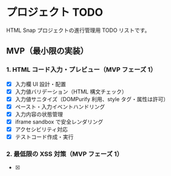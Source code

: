 # プロジェクト TODO

HTML Snap プロジェクトの進行管理用 TODO リストです。

## MVP（最小限の実装）

### 1. HTML コード入力・プレビュー（MVP フェーズ 1）

- [x] 入力欄 UI 設計・配置
- [x] 入力値バリデーション（HTML 構文チェック）
- [x] 入力値サニタイズ（DOMPurify 利用、style タグ・属性は許可）
- [x] ペースト・入力イベントハンドリング
- [x] 入力内容の状態管理
- [x] iframe sandbox で安全レンダリング
- [x] アクセシビリティ対応
- [x] テストコード作成・実行

### 2. 最低限の XSS 対策（MVP フェーズ 1）

- [x] <script>タグ・イベント属性禁止
- [x] style タグ・属性は許可
- [x] サニタイズ仕様の明文化

### 3. 画像コピー機能（MVP フェーズ 2）

- [x] プレビュー領域の画像化（html2canvas 等）
- [x] 画像生成の品質・圧縮設定
- [x] 画像をクリップボードにコピー
- [x] コピー完了時の通知・UI フィードバック
- [x] テストコード作成・実行

## 追加機能・公開版ロードマップ

### その他拡張機能

#### トリミング機能

- [ ] トリミング UI 設計（選択・範囲指定）
- [ ] トリミング範囲のドラッグ・リサイズ対応
- [ ] トリミング処理の実装
- [ ] トリミング後の画像プレビュー
- [ ] テストコード作成・実行

#### 指定領域のみ保存

- [ ] 領域指定 UI（要素選択・ID/クラス指定など）
- [ ] 領域選択のハイライト表示
- [ ] 指定領域の画像化処理
- [ ] 保存・ダウンロード機能
- [ ] テストコード作成・実行

### 公開版ロードマップ

#### 公開版 α（セキュリティ強化・UI 改善）

- [ ] セキュリティ強化（DOMPurify ホワイトリスト導入、iframe sandbox 制限強化）
- [ ] UI 改善（ペースト → 即レンダリングの流れをスムーズに）
- [ ] エラーメッセージ処理（hasDanger 判定ロジックの改善、表示方法・通知タイミング・デザインなど）

#### 公開版 β（SSR・本番公開）

- [ ] サーバーサイドレンダリング（Next.js API Routes/Route Handlers + Puppeteer で HTML→ 画像化）
- [ ] 本番公開（Vercel/Render 等でデプロイ、公開ユーザー対応）
